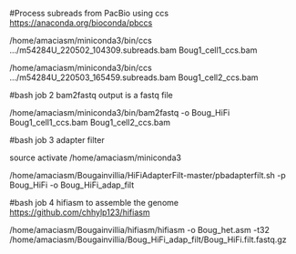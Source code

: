 #Process subreads from PacBio using ccs https://anaconda.org/bioconda/pbccs

/home/amaciasm/miniconda3/bin/ccs …/m54284U_220502_104309.subreads.bam Boug1_cell1_ccs.bam

/home/amaciasm/miniconda3/bin/ccs …/m54284U_220503_165459.subreads.bam Boug1_cell2_ccs.bam

#bash job 2 bam2fastq output is a fastq file

/home/amaciasm/miniconda3/bin/bam2fastq -o Boug_HiFi Boug1_cell1_ccs.bam Boug1_cell2_ccs.bam

#bash job 3 adapter filter

source activate /home/amaciasm/miniconda3

/home/amaciasm/Bougainvillia/HiFiAdapterFilt-master/pbadapterfilt.sh -p Boug_HiFi -o Boug_HiFi_adap_filt

#bash job 4 hifiasm to assemble the genome https://github.com/chhylp123/hifiasm 

/home/amaciasm/Bougainvillia/hifiasm/hifiasm -o Boug_het.asm -t32 /home/amaciasm/Bougainvillia/Boug_HiFi_adap_filt/Boug_HiFi.filt.fastq.gz
